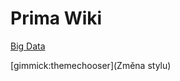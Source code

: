 # Prima Wiki

[Big Data](index.md)

[gimmick:themechooser](Změna stylu)
<!--[gimmick:theme](readable)-->

